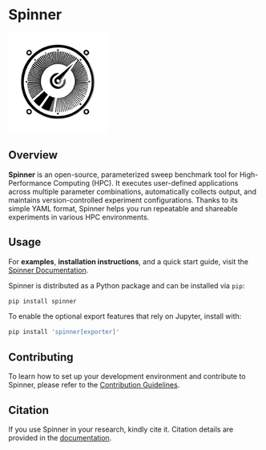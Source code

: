 # Spinner

<img src="spinner.png" alt="drawing" width="200"/>

## Overview

**Spinner** is an open-source, parameterized sweep benchmark tool for High-Performance Computing (HPC). It executes user-defined applications across multiple parameter combinations, automatically collects output, and maintains version-controlled experiment configurations. Thanks to its simple YAML format, Spinner helps you run repeatable and shareable experiments in various HPC environments.

## Usage

For **examples**, **installation instructions**, and a quick start guide, visit the [Spinner Documentation](https://lsc-unicamp.github.io/spinner/).

Spinner is distributed as a Python package and can be installed via `pip`:

```bash
pip install spinner
```

To enable the optional export features that rely on Jupyter, install with:

```bash
pip install 'spinner[exporter]'
```

## Contributing

To learn how to set up your development environment and contribute to Spinner, please refer to the [Contribution Guidelines](docs/contribute.md).

## Citation

If you use Spinner in your research, kindly cite it. Citation details are provided in the [documentation](https://lsc-unicamp.github.io/spinner#citation).
